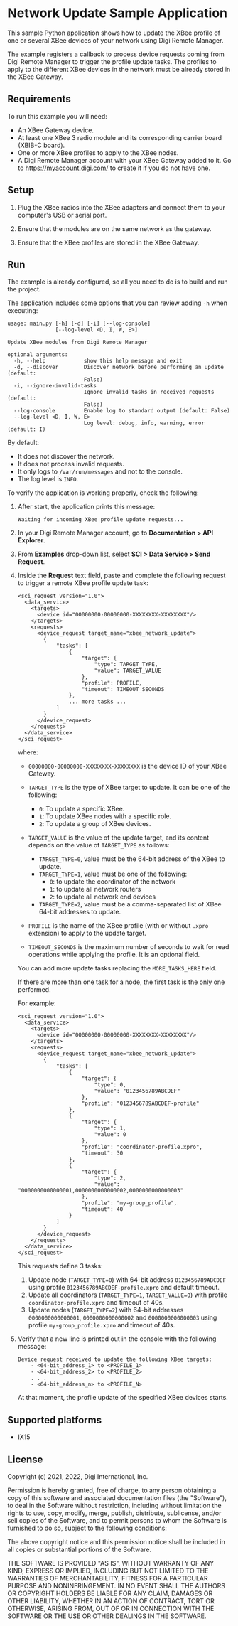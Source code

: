 Network Update Sample Application
=================================

This sample Python application shows how to update the XBee profile of one or
several XBee devices of your network using Digi Remote Manager.

The example registers a callback to process device requests coming from Digi
Remote Manager to trigger the profile update tasks. The profiles to apply to
the different XBee devices in the network must be already stored in the XBee
Gateway.

Requirements
------------
To run this example you will need:

* An XBee Gateway device.
* At least one XBee 3 radio module and its corresponding carrier board (XBIB-C
  board).
* One or more XBee profiles to apply to the XBee nodes.
* A Digi Remote Manager account with your XBee Gateway added to it.
  Go to https://myaccount.digi.com/ to create it if you do not have one.

Setup
-----
1. Plug the XBee radios into the XBee adapters and connect them to your
   computer's USB or serial port.

2. Ensure that the modules are on the same network as the gateway.

3. Ensure that the XBee profiles are stored in the XBee Gateway.

Run
---
The example is already configured, so all you need to do is to build and run
the project.

The application includes some options that you can review adding `-h` when
executing:

    usage: main.py [-h] [-d] [-i] [--log-console]
                   [--log-level <D, I, W, E>]

    Update XBee modules from Digi Remote Manager

    optional arguments:
      -h, --help            show this help message and exit
      -d, --discover        Discover network before performing an update (default:
                            False)
      -i, --ignore-invalid-tasks
                            Ignore invalid tasks in received requests (default:
                            False)
      --log-console         Enable log to standard output (default: False)
      --log-level <D, I, W, E>
                            Log level: debug, info, warning, error (default: I)

By default:

   * It does not discover the network.
   * It does not process invalid requests.
   * It only logs to `/var/run/messages` and not to the console.
   * The log level is `INFO`.

To verify the application is working properly, check the following:

1. After start, the application prints this message:

       Waiting for incoming XBee profile update requests...

2. In your Digi Remote Manager account, go to **Documentation > API Explorer**.

3. From **Examples** drop-down list, select **SCI > Data Service > Send Request**.

4. Inside the **Request** text field, paste and complete the following request
   to trigger a remote XBee profile update task:

       <sci_request version="1.0">
         <data_service>
           <targets>
             <device id="00000000-00000000-XXXXXXXX-XXXXXXXX"/>
           </targets>
           <requests>
             <device_request target_name="xbee_network_update">
               {
                   "tasks": [
                       {
                           "target": {
                               "type": TARGET_TYPE,
                               "value": TARGET_VALUE
                           },
                           "profile": PROFILE,
                           "timeout": TIMEOUT_SECONDS
                       },
                       ... more tasks ...
                   ]
               }
             </device_request>
           </requests>
         </data_service>
       </sci_request>

   where:

     * `00000000-00000000-XXXXXXXX-XXXXXXXX` is the device ID of your XBee Gateway.

     * `TARGET_TYPE` is the type of XBee target to update. It can be one of the
       following:
       - `0`: To update a specific XBee.
       - `1`: To update XBee nodes with a specific role.
       - `2`: To update a group of XBee devices.

     * `TARGET_VALUE` is the value of the update target, and its content depends
       on the value of `TARGET_TYPE` as follows:
       - `TARGET_TYPE=0`, value must be the 64-bit address of the XBee to update.
       - `TARGET_TYPE=1`, value must be one of the following:
         - `0`: to update the coordinator of the network
         - `1`: to update all network routers
         - `2`: to update all network end devices
       - `TARGET_TYPE=2`, value must be a comma-separated list of XBee 64-bit
         addresses to update.

     * `PROFILE` is the name of the XBee profile (with or without `.xpro`
       extension) to apply to the update target.

     * `TIMEOUT_SECONDS` is the maximum number of seconds to wait for read
       operations while applying the profile. It is an optional field.
   
   You can add more update tasks replacing the `MORE_TASKS_HERE` field.

   If there are more than one task for a node, the first task is the only one
   performed.

   For example:

       <sci_request version="1.0">
         <data_service>
           <targets>
             <device id="00000000-00000000-XXXXXXXX-XXXXXXXX"/>
           </targets>
           <requests>
             <device_request target_name="xbee_network_update">
               {
                   "tasks": [
                       {
                           "target": {
                               "type": 0,
                               "value": "0123456789ABCDEF"
                           },
                           "profile": "0123456789ABCDEF-profile"
                       },
                       {
                           "target": {
                               "type": 1,
                               "value": 0
                           },
                           "profile": "coordinator-profile.xpro",
                           "timeout": 30
                       },
                       {
                           "target": {
                               "type": 2,
                               "value": "0000000000000001,0000000000000002,0000000000000003"
                           },
                           "profile": "my-group_profile",
                           "timeout": 40
                       }
                   ]
               }
             </device_request>
           </requests>
         </data_service>
       </sci_request>

   This requests define 3 tasks:
     1. Update node (`TARGET_TYPE=0`) with 64-bit address `0123456789ABCDEF`
        using profile `0123456789ABCDEF-profile.xpro` and default timeout.
     2. Update all coordinators (`TARGET_TYPE=1`, `TARGET_VALUE=0`) with profile
        `coordinator-profile.xpro` and timeout of 40s.
     3. Update nodes (`TARGET_TYPE=2`) with 64-bit addresses `0000000000000001`,
        `0000000000000002` and `0000000000000003` using profile
        `my-group_profile.xpro` and timeout of 40s.

5. Verify that a new line is printed out in the console with the following
   message:

       Device request received to update the following XBee targets:
           - <64-bit_address_1> to <PROFILE_1>
           - <64-bit_address_2> to <PROFILE_2>
           . . .
           - <64-bit_address_n> to <PROFILE_N>

   At that moment, the profile update of the specified XBee devices starts.

Supported platforms
-------------------
* IX15

License
-------
Copyright (c) 2021, 2022, Digi International, Inc.

Permission is hereby granted, free of charge, to any person obtaining a copy
of this software and associated documentation files (the "Software"), to deal
in the Software without restriction, including without limitation the rights
to use, copy, modify, merge, publish, distribute, sublicense, and/or sell
copies of the Software, and to permit persons to whom the Software is
furnished to do so, subject to the following conditions:

The above copyright notice and this permission notice shall be included in all
copies or substantial portions of the Software.

THE SOFTWARE IS PROVIDED "AS IS", WITHOUT WARRANTY OF ANY KIND, EXPRESS OR
IMPLIED, INCLUDING BUT NOT LIMITED TO THE WARRANTIES OF MERCHANTABILITY,
FITNESS FOR A PARTICULAR PURPOSE AND NONINFRINGEMENT. IN NO EVENT SHALL THE
AUTHORS OR COPYRIGHT HOLDERS BE LIABLE FOR ANY CLAIM, DAMAGES OR OTHER
LIABILITY, WHETHER IN AN ACTION OF CONTRACT, TORT OR OTHERWISE, ARISING FROM,
OUT OF OR IN CONNECTION WITH THE SOFTWARE OR THE USE OR OTHER DEALINGS IN THE
SOFTWARE.
